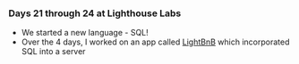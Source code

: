 ### Days 21 through 24 at Lighthouse Labs

* We started a new language - SQL!
* Over the 4 days, I worked on an app called [LightBnB](https://github.com/JaredFlomen/lighthouseBNB) which incorporated SQL into a server